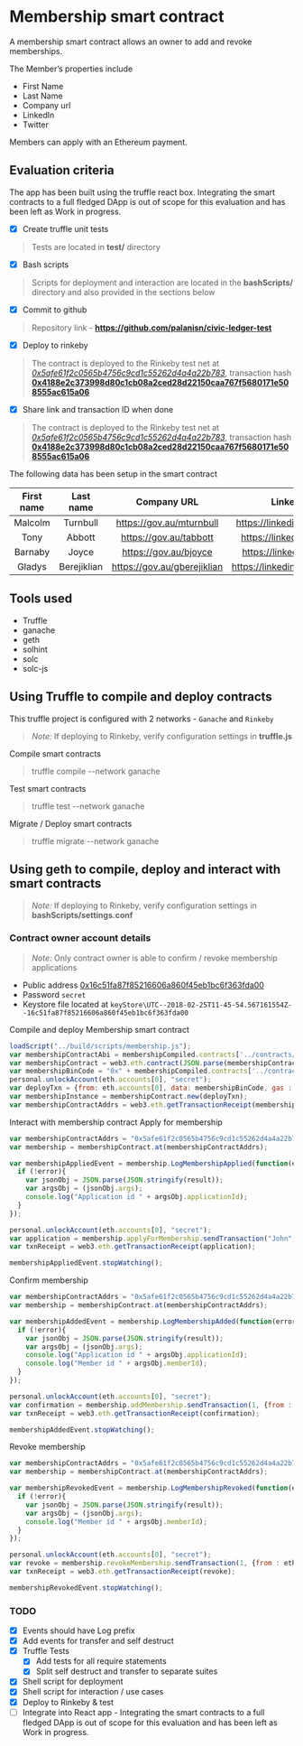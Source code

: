# Membership smart contract

A membership smart contract allows an owner to add and revoke memberships.

The Member’s properties include
* First Name
* Last Name
* Company url
* LinkedIn
* Twitter

Members can apply with an Ethereum payment.

## Evaluation criteria

The app has been built using the truffle react box. Integrating the smart contracts to a full fledged DApp is out of scope
for this evaluation and has been left as Work in progress.

* [x] Create truffle unit tests
> Tests are located in **test/** directory
* [x] Bash scripts
> Scripts for deployment and interaction are located in the **bashScripts/** directory and also provided in the sections below
* [x] Commit to github
> Repository link - **https://github.com/palanisn/civic-ledger-test**
* [x] Deploy to rinkeby
> The contract is deployed to the Rinkeby test net at *[0x5afe61f2c0565b4756c9cd1c55262d4a4a22b783](https://rinkeby.etherscan.io/address/0x5afe61f2c0565b4756c9cd1c55262d4a4a22b783)*, transaction hash **[0x4188e2c373998d80c1cb08a2ced28d22150caa767f5680171e508555ac615a06](https://rinkeby.etherscan.io/tx/0x4188e2c373998d80c1cb08a2ced28d22150caa767f5680171e508555ac615a06)**
* [x] Share link and transaction ID when done
> The contract is deployed to the Rinkeby test net at *[0x5afe61f2c0565b4756c9cd1c55262d4a4a22b783](https://rinkeby.etherscan.io/address/0x5afe61f2c0565b4756c9cd1c55262d4a4a22b783)*, transaction hash **[0x4188e2c373998d80c1cb08a2ced28d22150caa767f5680171e508555ac615a06](https://rinkeby.etherscan.io/tx/0x4188e2c373998d80c1cb08a2ced28d22150caa767f5680171e508555ac615a06)**

The following data has been setup in the smart contract

| First name | Last name | Company URL | LinkedIn URL | Twitter URL | Status | Application Id |
| :--------: | :--------:| :---------: | :---------:  | :---------: | :----: | :---------: |
| Malcolm | Turnbull | https://gov.au/mturnbull | https://linkedin.com/mturnbull | https://twitter.com/mturnbull | Applied | 1 |
| Tony | Abbott | https://gov.au/tabbott | https://linkedin.com/tabbott | https://twitter.com/tabbott | Applied | 2 |
| Barnaby | Joyce | https://gov.au/bjoyce | https://linkedin.com/bjoyce | https://twitter.com/bjoyce | Applied | 3 |
| Gladys | Berejiklian | https://gov.au/gberejiklian | https://linkedin.com/gberejiklian | https://twitter.com/gberejiklian | Applied | 4 |

## Tools used
* Truffle
* ganache
* geth
* solhint
* solc
* solc-js

## Using Truffle to compile and deploy contracts
This truffle project is configured with 2 networks - `Ganache` and `Rinkeby`

>*Note:* If deploying to Rinkeby, verify configuration settings in **truffle.js**

Compile smart contracts
> truffle compile --network ganache

Test smart contracts
> truffle test --network ganache

Migrate / Deploy smart contracts
> truffle migrate --network ganache

## Using geth to compile, deploy and interact with smart contracts

>*Note:* If deploying to Rinkeby, verify configuration settings in **bashScripts/settings.conf**

### Contract owner account details

>*Note:* Only contract owner is able to confirm / revoke membership applications

* Public address [0x16c51fa87f85216606a860f45eb1bc6f363fda00](https://rinkeby.etherscan.io/address/0x16c51fa87f85216606a860f45eb1bc6f363fda00)
* Password `secret`
* Keystore file located at `keyStore\UTC--2018-02-25T11-45-54.567161554Z--16c51fa87f85216606a860f45eb1bc6f363fda00`

Compile and deploy Membership smart contract
```javascript
loadScript("../build/scripts/membership.js");
var membershipContractAbi = membershipCompiled.contracts['../contracts/Membership.sol:Membership'].abi;
var membershipContract = web3.eth.contract(JSON.parse(membershipContractAbi));
var membershipBinCode = "0x" + membershipCompiled.contracts['../contracts/Membership.sol:Membership'].bin;
personal.unlockAccount(eth.accounts[0], "secret");
var deployTxn = {from: eth.accounts[0], data: membershipBinCode, gas : 6700000, gasPrice: web3.toWei("30", "gwei")};
var membershipInstance = membershipContract.new(deployTxn);
var membershipContractAddrs = web3.eth.getTransactionReceipt(membershipInstance.transactionHash).contractAddress;
```

Interact with membership contract
Apply for membership
```javascript
var membershipContractAddrs = "0x5afe61f2c0565b4756c9cd1c55262d4a4a22b783";
var membership = membershipContract.at(membershipContractAddrs);

var membershipAppliedEvent = membership.LogMembershipApplied(function(error, result) {
  if (!error){
    var jsonObj = JSON.parse(JSON.stringify(result));
    var argsObj = (jsonObj.args);
    console.log("Application id " + argsObj.applicationId);
  }
});

personal.unlockAccount(eth.accounts[0], "secret");
var application = membership.applyForMembership.sendTransaction("John", "Rambo", "https://jrambo.com", "https://linkedin.com/jrambo", "https://twitter.com/jrambo", {from : eth.accounts[0], value : web3.toWei(0.1, "ether"), gas : 6700000, gasPrice: web3.toWei("30", "gwei")});
var txnReceipt = web3.eth.getTransactionReceipt(application);

membershipAppliedEvent.stopWatching();
```

Confirm membership
```javascript
var membershipContractAddrs = "0x5afe61f2c0565b4756c9cd1c55262d4a4a22b783";
var membership = membershipContract.at(membershipContractAddrs);

var membershipAddedEvent = membership.LogMembershipAdded(function(error, result) {
  if (!error){
    var jsonObj = JSON.parse(JSON.stringify(result));
    var argsObj = (jsonObj.args);
    console.log("Application id " + argsObj.applicationId);
    console.log("Member id " + argsObj.memberId);
  }
});

personal.unlockAccount(eth.accounts[0], "secret");
var confirmation = membership.addMembership.sendTransaction(1, {from : eth.accounts[0], gas : 6700000, gasPrice: web3.toWei("30", "gwei")});
var txnReceipt = web3.eth.getTransactionReceipt(confirmation);

membershipAddedEvent.stopWatching();
```

Revoke membership
```javascript
var membershipContractAddrs = "0x5afe61f2c0565b4756c9cd1c55262d4a4a22b783";
var membership = membershipContract.at(membershipContractAddrs);

var membershipRevokedEvent = membership.LogMembershipRevoked(function(error, result) {
  if (!error){
    var jsonObj = JSON.parse(JSON.stringify(result));
    var argsObj = (jsonObj.args);
    console.log("Member id " + argsObj.memberId);
  }
});

personal.unlockAccount(eth.accounts[0], "secret");
var revoke = membership.revokeMembership.sendTransaction(1, {from : eth.accounts[0], gas : 6700000, gasPrice: web3.toWei("30", "gwei")});
var txnReceipt = web3.eth.getTransactionReceipt(revoke);

membershipRevokedEvent.stopWatching();
```


### TODO
* [x] Events should have Log prefix
* [x] Add events for transfer and self destruct
* [x] Truffle Tests
  * [x] Add tests for all require statements
  * [x] Split self destruct and transfer to separate suites
* [x] Shell script for deployment
* [x] Shell script for interaction / use cases
* [x] Deploy to Rinkeby & test
* [ ] Integrate into React app - Integrating the smart contracts to a full fledged DApp is out of scope
for this evaluation and has been left as Work in progress.
